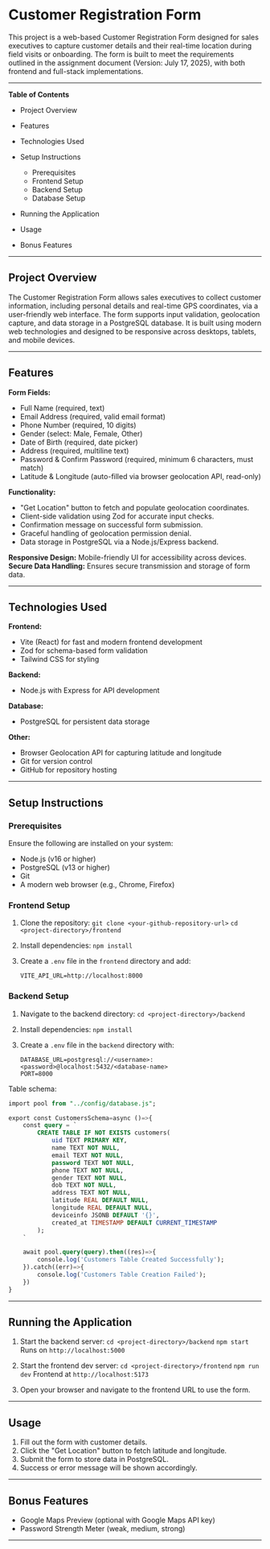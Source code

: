 

# Customer Registration Form

This project is a web-based Customer Registration Form designed for sales executives to capture customer details and their real-time location during field visits or onboarding. The form is built to meet the requirements outlined in the assignment document (Version: July 17, 2025), with both frontend and full-stack implementations.

---

**Table of Contents**

* Project Overview
* Features
* Technologies Used
* Setup Instructions

  * Prerequisites
  * Frontend Setup
  * Backend Setup
  * Database Setup
* Running the Application
* Usage
* Bonus Features

---

## Project Overview

The Customer Registration Form allows sales executives to collect customer information, including personal details and real-time GPS coordinates, via a user-friendly web interface. The form supports input validation, geolocation capture, and data storage in a PostgreSQL database. It is built using modern web technologies and designed to be responsive across desktops, tablets, and mobile devices.

---

## Features

**Form Fields:**

* Full Name (required, text)
* Email Address (required, valid email format)
* Phone Number (required, 10 digits)
* Gender (select: Male, Female, Other)
* Date of Birth (required, date picker)
* Address (required, multiline text)
* Password & Confirm Password (required, minimum 6 characters, must match)
* Latitude & Longitude (auto-filled via browser geolocation API, read-only)

**Functionality:**

* "Get Location" button to fetch and populate geolocation coordinates.
* Client-side validation using Zod for accurate input checks.
* Confirmation message on successful form submission.
* Graceful handling of geolocation permission denial.
* Data storage in PostgreSQL via a Node.js/Express backend.

**Responsive Design:** Mobile-friendly UI for accessibility across devices.
**Secure Data Handling:** Ensures secure transmission and storage of form data.

---

## Technologies Used

**Frontend:**

* Vite (React) for fast and modern frontend development
* Zod for schema-based form validation
* Tailwind CSS for styling

**Backend:**

* Node.js with Express for API development

**Database:**

* PostgreSQL for persistent data storage

**Other:**

* Browser Geolocation API for capturing latitude and longitude
* Git for version control
* GitHub for repository hosting

---

## Setup Instructions

### Prerequisites

Ensure the following are installed on your system:

* Node.js (v16 or higher)
* PostgreSQL (v13 or higher)
* Git
* A modern web browser (e.g., Chrome, Firefox)

### Frontend Setup

1. Clone the repository:
   `git clone <your-github-repository-url>`
   `cd <project-directory>/frontend`

2. Install dependencies:
   `npm install`

3. Create a `.env` file in the `frontend` directory and add:

   ```
   VITE_API_URL=http://localhost:8000
   ```

### Backend Setup

1. Navigate to the backend directory:
   `cd <project-directory>/backend`

2. Install dependencies:
   `npm install`

3. Create a `.env` file in the `backend` directory with:

   ```
   DATABASE_URL=postgresql://<username>:<password>@localhost:5432/<database-name>
   PORT=8000
   ```

Table schema:

```sql
import pool from "../config/database.js";

export const CustomersSchema=async ()=>{
    const query = `
        CREATE TABLE IF NOT EXISTS customers(
            uid TEXT PRIMARY KEY,
            name TEXT NOT NULL,
            email TEXT NOT NULL,
            password TEXT NOT NULL,
            phone TEXT NOT NULL,
            gender TEXT NOT NULL,
            dob TEXT NOT NULL,
            address TEXT NOT NULL,
            latitude REAL DEFAULT NULL,
            longitude REAL DEFAULT NULL,
            deviceinfo JSONB DEFAULT '{}',
            created_at TIMESTAMP DEFAULT CURRENT_TIMESTAMP
        );
    `

    await pool.query(query).then((res)=>{
        console.log('Customers Table Created Successfully');
    }).catch((err)=>{
        console.log('Customers Table Creation Failed');
    })
}


```

---

## Running the Application

1. Start the backend server:
   `cd <project-directory>/backend`
   `npm start`
   Runs on `http://localhost:5000`

2. Start the frontend dev server:
   `cd <project-directory>/frontend`
   `npm run dev`
   Frontend at `http://localhost:5173`

3. Open your browser and navigate to the frontend URL to use the form.

---

## Usage

1. Fill out the form with customer details.
2. Click the "Get Location" button to fetch latitude and longitude.
3. Submit the form to store data in PostgreSQL.
4. Success or error message will be shown accordingly.

---

## Bonus Features

* Google Maps Preview (optional with Google Maps API key)
* Password Strength Meter (weak, medium, strong)

---


